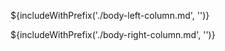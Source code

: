 ${includeWithPrefix('./body-left-column.md', '')}

${includeWithPrefix('./body-right-column.md', '')}
